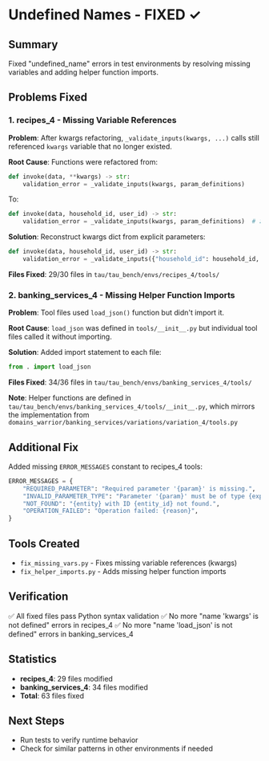 # Undefined Names - FIXED ✓

## Summary
Fixed "undefined_name" errors in test environments by resolving missing variables and adding helper function imports.

## Problems Fixed

### 1. recipes_4 - Missing Variable References
**Problem**: After kwargs refactoring, `_validate_inputs(kwargs, ...)` calls still referenced `kwargs` variable that no longer existed.

**Root Cause**: Functions were refactored from:
```python
def invoke(data, **kwargs) -> str:
    validation_error = _validate_inputs(kwargs, param_definitions)
```

To:
```python
def invoke(data, household_id, user_id) -> str:
    validation_error = _validate_inputs(kwargs, param_definitions)  # ❌ kwargs doesn't exist!
```

**Solution**: Reconstruct kwargs dict from explicit parameters:
```python
def invoke(data, household_id, user_id) -> str:
    validation_error = _validate_inputs({"household_id": household_id, "user_id": user_id}, param_definitions)
```

**Files Fixed**: 29/30 files in `tau/tau_bench/envs/recipes_4/tools/`

### 2. banking_services_4 - Missing Helper Function Imports
**Problem**: Tool files used `load_json()` function but didn't import it.

**Root Cause**: `load_json` was defined in `tools/__init__.py` but individual tool files called it without importing.

**Solution**: Added import statement to each file:
```python
from . import load_json
```

**Files Fixed**: 34/36 files in `tau/tau_bench/envs/banking_services_4/tools/`

**Note**: Helper functions are defined in `tau/tau_bench/envs/banking_services_4/tools/__init__.py`, which mirrors the implementation from `domains_warrior/banking_services/variations/variation_4/tools.py`

## Additional Fix

Added missing `ERROR_MESSAGES` constant to recipes_4 tools:
```python
ERROR_MESSAGES = {
    "REQUIRED_PARAMETER": "Required parameter '{param}' is missing.",
    "INVALID_PARAMETER_TYPE": "Parameter '{param}' must be of type {expected_type}.",
    "NOT_FOUND": "{entity} with ID {entity_id} not found.",
    "OPERATION_FAILED": "Operation failed: {reason}",
}
```

## Tools Created
- `fix_missing_vars.py` - Fixes missing variable references (kwargs)
- `fix_helper_imports.py` - Adds missing helper function imports

## Verification
✅ All fixed files pass Python syntax validation
✅ No more "name 'kwargs' is not defined" errors in recipes_4
✅ No more "name 'load_json' is not defined" errors in banking_services_4

## Statistics
- **recipes_4**: 29 files modified
- **banking_services_4**: 34 files modified
- **Total**: 63 files fixed

## Next Steps
- Run tests to verify runtime behavior
- Check for similar patterns in other environments if needed
